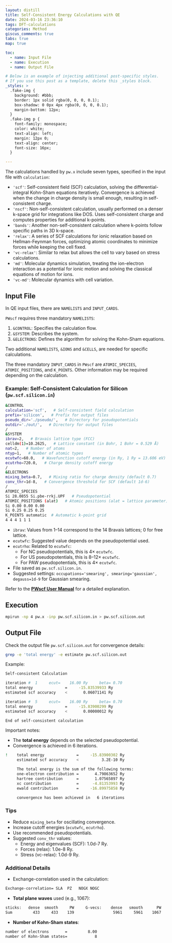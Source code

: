 ```yaml
---
layout: distill
title: Self-Consistent Energy Calculations with QE
date: 2024-03-16 23:36:10
tags: DFT-calculations
categories: Method
giscus_comments: true
tabs: true
map: true

toc:
  - name: Input File
  - name: Execution
  - name: Output File

# Below is an example of injecting additional post-specific styles.
# If you use this post as a template, delete this _styles block.
_styles: >
  .fake-img {
    background: #bbb;
    border: 1px solid rgba(0, 0, 0, 0.1);
    box-shadow: 0 0px 4px rgba(0, 0, 0, 0.1);
    margin-bottom: 12px;
  }
  .fake-img p {
    font-family: monospace;
    color: white;
    text-align: left;
    margin: 12px 0;
    text-align: center;
    font-size: 16px;
  }

---
```


The calculations handled by `pw.x` include seven types, specified in the input file with `calculation`:

- `'scf'`: Self-consistent field (SCF) calculation, solving the differential-integral Kohn-Sham equations iteratively. Convergence is achieved when the change in charge density is small enough, resulting in self-consistent charge.
- `'nscf'`: Non-self-consistent calculation, usually performed on a denser k-space grid for integrations like DOS. Uses self-consistent charge and computes properties for additional k-points.
- `'bands'`: Another non-self-consistent calculation where k-points follow specific paths in 3D k-space.
- `'relax'`: A series of SCF calculations for ionic relaxation based on Hellman-Feynman forces, optimizing atomic coordinates to minimize forces while keeping the cell fixed.
- `'vc-relax'`: Similar to relax but allows the cell to vary based on stress calculations.
- `'md'`: Molecular dynamics simulation, treating the ion-electron interaction as a potential for ionic motion and solving the classical equations of motion for ions.
- `'vc-md'`: Molecular dynamics with cell variation.

## Input File

In QE input files, there are `NAMELISTS` and `INPUT_CARDS`.

`PWscf` requires three mandatory `NAMELISTS`:

1. `&CONTROL`: Specifies the calculation flow.
2. `&SYSTEM`: Describes the system.
3. `&ELECTRONS`: Defines the algorithm for solving the Kohn-Sham equations.

Two additional `NAMELISTS`, `&IONS` and `&CELLS`, are needed for specific calculations.

The three mandatory `INPUT_CARDS` in `PWscf` are `ATOMIC_SPECIES`, `ATOMIC_POSITIONS`, and `K_POINTS`. Other information may be required depending on the calculation.

### Example: Self-Consistent Calculation for Silicon (`pw.scf.silicon.in`)

```bash
&CONTROL
calculation='scf',   # Self-consistent field calculation
prefix='silicon',   # Prefix for output files
pseudo_dir='./pseudo/',   # Directory for pseudopotentials
outdir='./out/',   # Directory for output files
/
&SYSTEM
ibrav=2,   # Bravais lattice type (FCC)
celldm(1)=10.2625,   # Lattice constant (in Bohr, 1 Bohr = 0.529 Å)
nat=2,   # Number of atoms
ntyp=1,   # Number of atomic types
ecutwfc=60.0,   # Wavefunction cutoff energy (in Ry, 1 Ry = 13.606 eV)
ecutrho=720.0,   # Charge density cutoff energy
/
&ELECTRONS
mixing_beta=0.7,   # Mixing ratio for charge density (default 0.7)
conv_thr=1d-8,   # Convergence threshold for SCF (default 1d-6)
/
ATOMIC_SPECIES
Si 28.0855 Si.pbe-rrkj.UPF   # Pseudopotential
ATOMIC_POSITIONS (alat)   # Atomic positions (alat = lattice parameter)
Si 0.00 0.00 0.00
Si 0.25 0.25 0.25
K_POINTS automatic  # Automatic k-point grid
4 4 4 1 1 1
```

- `ibrav`: Values from 1–14 correspond to the 14 Bravais lattices; 0 for free lattice.
- `ecutwfc`: Suggested value depends on the pseudopotential used.
- `ecutrho`: Related to `ecutwfc`:
  - For NC pseudopotentials, this is 4× `ecutwfc`.
  - For US pseudopotentials, this is 8–12× `ecutwfc`.
  - For PAW pseudopotentials, this is 4× `ecutwfc`.
- File saved as `pw.scf.silicon.in`.
- Suggested settings: `occupations='smearing', smearing='gaussian', degauss=1d-9` for Gaussian smearing.

Refer to the [**PWscf User Manual**](https://www.quantum-espresso.org/Doc/INPUT_PW.html) for a detailed explanation.

## Execution

```bash
mpirun -np 4 pw.x -inp pw.scf.silicon.in > pw.scf.silicon.out
```

## Output File

Check the output file `pw.scf.silicon.out` for convergence details:

```bash
grep -e 'total energy' -e estimate pw.scf.silicon.out
```

Example:

```bash
Self-consistent Calculation

iteration #  1     ecut=    16.00 Ry     beta= 0.70
total energy              =     -15.83539933 Ry
estimated scf accuracy    <       0.06071141 Ry

iteration #  5     ecut=    16.00 Ry     beta= 0.70
total energy              =     -15.83900299 Ry
estimated scf accuracy    <       0.00000012 Ry

End of self-consistent calculation
```

Important notes:
- The **total energy** depends on the selected pseudopotential.
- Convergence is achieved in 6 iterations.

```bash
!    total energy              =     -15.83900302 Ry
     estimated scf accuracy    <          3.2E-10 Ry

     The total energy is the sum of the following terms:
     one-electron contribution =       4.79863652 Ry
     hartree contribution      =       1.07565897 Ry
     xc contribution           =      -4.81353993 Ry
     ewald contribution        =     -16.89975858 Ry

     convergence has been achieved in   6 iterations
```

### Tips

- Reduce `mixing_beta` for oscillating convergence.
- Increase cutoff energies (`ecutwfc`, `ecutrho`).
- Use recommended pseudopotentials.
- Suggested `conv_thr` values:
  - Energy and eigenvalues (SCF): 1.0d-7 Ry.
  - Forces (relax): 1.0e-8 Ry.
  - Stress (vc-relax): 1.0d-9 Ry.

### Additional Details

- Exchange-correlation used in the calculation:

```bash
Exchange-correlation= SLA  PZ   NOGX NOGC
```

- **Total plane waves** used (e.g., 1067):

```bash
sticks:   dense  smooth     PW     G-vecs:    dense   smooth      PW
Sum         433     433    139                 5961     5961    1067
```

- **Number of Kohn-Sham states**:

```bash
number of electrons       =         8.00
number of Kohn-Sham states=            8
```
